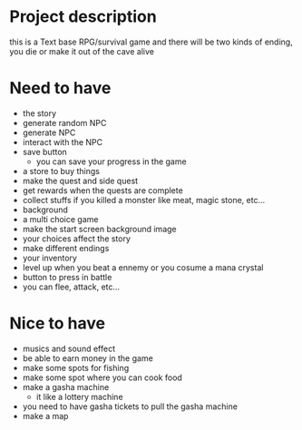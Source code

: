 # Project description

this is a Text base RPG/survival game and there will be two kinds of ending, you die or make it out of the cave alive

# Need to have

- the story
- generate random NPC
- generate NPC
- interact with the NPC
- save button
  - you can save your progress in the game
- a store to buy things
- make the quest and side quest
- get rewards when the quests are complete
- collect stuffs if you killed a monster like meat, magic stone, etc...
- background
- a multi choice game
- make the start screen background image 
- your choices affect the story
- make different endings
- your inventory
- level up when you beat a ennemy or you cosume a mana crystal
- button to press in battle
 - you can flee, attack, etc...

# Nice to have

- musics and sound effect
- be able to earn money in the game
- make some spots for fishing
- make some spot where you can cook food
- make a gasha machine
  - it like a lottery machine
- you need to have gasha tickets to pull the gasha machine
- make a map
